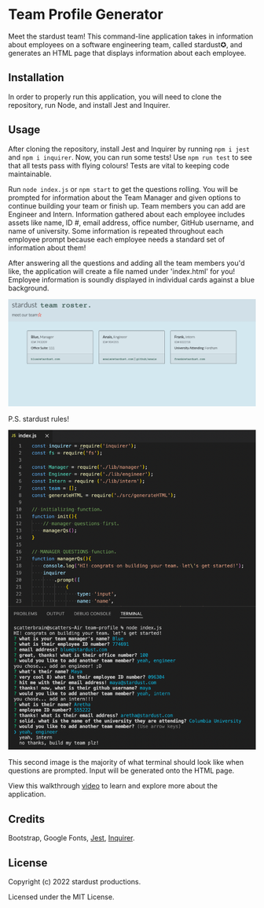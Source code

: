 # Team Profile Generator

Meet the stardust team! This command-line application takes in information about employees on a software engineering team, called stardust✪, and generates an HTML page that displays information about each employee.

## Installation

In order to properly run this application, you will need to clone the repository, run Node, and install Jest and Inquirer.

## Usage

After cloning the repository, install Jest and Inquirer by running ```npm i jest``` and ```npm i inquirer```. Now, you can run some tests! Use ```npm run test``` to see that all tests pass with flying colours! Tests are vital to keeping code maintainable.

Run ```node index.js``` or ```npm start``` to get the questions rolling. You will be prompted for information about the Team Manager and given options to continue building your team or finish up. Team members you can add are Engineer and Intern. Information gathered about each employee includes assets like name, ID #, email address, office number, GitHub username, and name of university. Some information is repeated throughout each employee prompt because each employee needs a standard set of information about them!

After answering all the questions and adding all the team members you'd like, the application will create a file named under 'index.html' for you! Employee information is soundly displayed in individual cards against a blue background.

![stardust Team webpage features employees' cards against a simple layout.](assets/stardust_homepage.png)

P.S. stardust rules!

![VS Code application preview of prompts.](assets/stardust_code.png)

This second image is the majority of what terminal should look like when questions are prompted. Input will be generated onto the HTML page.


View this walkthrough [video](https://drive.google.com/file/d/1Qz7S0mR4EDm4lQN4_fx9eStFh4r9aE34/view) to learn and explore more about the application.

## Credits

Bootstrap, Google Fonts, [Jest](https://jestjs.io/), [Inquirer](https://www.npmjs.com/package/inquirer).

## License

Copyright (c) 2022 stardust productions.

Licensed under the MIT License.